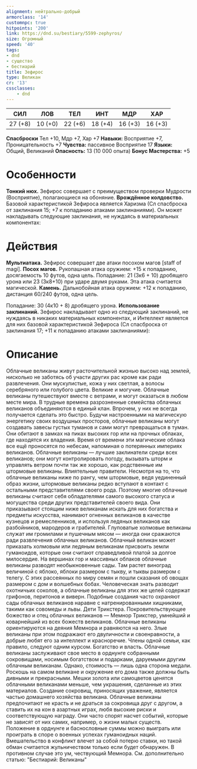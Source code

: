 ```yaml
---
alignment: нейтрально-добрый
armorclass: '14'
customnpc: true
hitpoints: '200'
link: https://dnd.su/bestiary/5599-zephyros/
size: Огромный
speed: '40'
tags:
- dnd
- существо
- бестиарий
title: Зефирос
type: Великан
cr: '13'
cssclasses:
    - dnd
---
```



| СИЛ | ЛОВ | ТЕЛ | ИНТ | МДР | ХАР |
|---|---|---|---|---|---|
| 27 (+8) | 10 (+0) | 22 (+6) | 18 (+4) | 16 (+3) | 16 (+3) |
**Спасброски** Тел +10, Мдр +7, Хар +7
**Навыки:** Восприятие +7, Проницательность +7
**Чувства:** пассивное Восприятие 17
**Языки:** Общий, Великаний
**Опасность:** 13 (10 000 опыта)
**Бонус Мастерства:** +5


# Особенности
**Тонкий нюх.** Зефирос совершает с преимуществом проверки Мудрости (Восприятие), полагающиеся на обоняние.
**Врождённое колдовство.** Базовой характеристикой Зефироса является Харизма (Сл спасброска от заклинания 15; +7 к попаданию атаками заклинаниями). Он может накладывать следующие заклинания, не нуждаясь в материальных компонентах:


# Действия
**Мультиатака.** Зефирос совершает две атаки посохом магов [staff of magi].
**Посох магов.** Рукопашная атака оружием: +15 к попаданию, досягаемость 10 футов, одна цель. Попадание: 21 (3к6 + 10) дробящего урона или 23 (3к8+10) при ударе двумя руками. Эта атака считается магической.
**Камень.** Дальнобойная атака оружием: +12 к попаданию, дистанция 60/240 футов, одна цель. 

Попадание: 30 (4к10 + 8) дробящего урона.
**Использование заклинаний.** Зефирос накладывает одно из следующий заклинаний, не нуждаясь в никаких материальных компонентах, и Интеллект является для них базовой характеристикой Зефироса (Сл спасброска от заклинания 17; +11 к попаданию атаками заклинаниями):


# Описание
Облачные великаны живут расточительной жизнью высоко над землей, нисколько не заботясь об участи других рас кроме как ради развлечения. Они мускулистые, кожа у них светлая, а волосы серебряного или голубого цвета. Великие и могучие. Облачные великаны путешествуют вместе с ветрами, и могут оказаться в любом месте мира. В трудные времена разрозненные семейства облачных великанов объединяются в единый клан. Впрочем, у них не всегда получается сделать это быстро. Будучи настроенными на магическую энергетику своих воздушных просторов, облачные великаны могут создавать завесы густых туманов и сами могут превращаться в туман. Они обитают в замках на пиках высоких гор или на прочных облаках, где находятся их владения. Время от времени эти магические облака все ещё проносятся по небесам, напоминая о потерянных империях великанов. Облачные великаны — лучшие заклинатели среди всех великанов; они могут контролировать погоду, вызывать шторм и управлять ветром почти так же хорошо, как родственные им штормовые великаны. Влиятельные правители. Несмотря на то, что облачные великаны ниже по рангу, чем штормовые, ведя уединенный образ жизни, штормовые великаны редко вступают в контакт с остальными представителями своего рода. Поэтому многие облачные великаны считают себя обладателями самого высокого статуса и могущества среди других представителей своего вида. Они приказывают стоящим ниже великанам искать для них богатства и предметы искусства, нанимают огненных великанов в качестве кузнецов и ремесленников, и используя ледяных великанов как разбойников, мародеров и грабителей. Глуповатые холмовые великаны служат им громилами и пушечным мясом — иногда они сражаются ради развлечения облачных великанов. Облачный великан может приказать холмовым или ледяным великанам присвоить земли гуманоидов, которые они считают справедливой платой за долгое милосердие. На вершинах гор и массивных облаков облачные великаны разводят необыкновенные сады. Там растет виноград величиной с яблоко, яблоки размером с тыкву, и тыквы размером с телегу. С этих рассеянных по миру семян и пошли сказания об овощах размером с дом и волшебных бобах. Человеческая знать разводит охотничьих соколов, а облачные великаны для этих же целей содержат грифонов, перитонов и виверн. Подобные создания часто охраняют сады облачных великанов наравне с натренированными хищниками, такими как совомеды и львы. Дети Трикстера. Покровительствующее божество и отец облачных великанов — Мемнор Трикстер, умнейший и коварнейший из всех божеств великанов. Облачные великаны ориентируются на деяния Мемнора и равняются на него. Злые великаны при этом подражают его двуличности и своенравности, а добрые любят его за интеллект и красноречие. Члены одной семьи, как правило, следуют одним курсом. Богатство и власть. Облачные великаны заслуживают свое место в орднунге собранными сокровищами, носимым богатством и подарками, даруемыми другим облачным великанам. Однако, стоимость — лишь одна сторона медали. Роскошь на самом великане и окружение его дома также должны быть дивными и прекрасными. Мешки золота или самоцветов ценятся облачными великанами меньше, чем украшения, сделанные из этих материалов. Создание сокровищ, приносящих уважение, является частью домашнего хозяйства великана. Облачные великаны предпочитают не красть и не драться за сокровища друг с другом, а ставить их на кон в азартных играх, любя высокие риски и соответствующую награду. Они часто спорят насчет событий, которые не зависят от них самих, например, о жизни малых существ. Положение в орднунге и баснословные суммы можно выиграть или проиграть в споре о военных успехах гуманоидных наций. Вмешательство в конфликт влечет за собой потерю ставки, но такой обман считается жульничеством только если будет обнаружен. В противном случае это ум, чествующий Мемнора. См. дополнительно статью: "Бестиарий: Великаны"